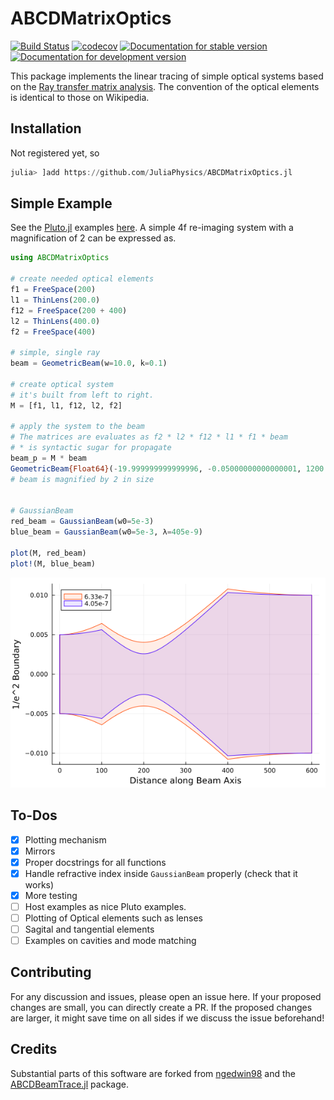 # ABCDMatrixOptics

[![Build Status](https://github.com/JuliaPhysics/ABCDMatrixOptics.jl/actions/workflows/CI.yml/badge.svg?branch=main)](https://github.com/JuliaPhysics/ABCDMatrixOptics.jl/actions/workflows/CI.yml?query=branch%3Amain) [![codecov](https://codecov.io/gh/JuliaPhysics/ABCDMatrixOptics.jl/graph/badge.svg?token=BHHxKcucdi)](https://codecov.io/gh/JuliaPhysics/ABCDMatrixOptics.jl)  [![Documentation for stable version](https://img.shields.io/badge/docs-stable-blue.svg)](https://JuliaPhysics.github.io/ABCDMatrixOptics.jl/stable) [![Documentation for development version](https://img.shields.io/badge/docs-main-blue.svg)](https://JuliaPhysics.github.io/ABCDMatrixOptics.jl/dev)

This package implements the linear tracing of simple optical systems based on the [Ray transfer matrix analysis](https://en.wikipedia.org/wiki/Ray_transfer_matrix_analysis).
The convention of the optical elements is identical to those on Wikipedia.

## Installation
Not registered yet, so
```julia
julia> ]add https://github.com/JuliaPhysics/ABCDMatrixOptics.jl
```

## Simple Example
See the [Pluto.jl](https://github.com/fonsp/Pluto.jl) examples [here](examples/).
A simple 4f re-imaging system with a magnification of 2 can be expressed as.
```julia
using ABCDMatrixOptics

# create needed optical elements
f1 = FreeSpace(200)
l1 = ThinLens(200.0)
f12 = FreeSpace(200 + 400)
l2 = ThinLens(400.0)
f2 = FreeSpace(400)

# simple, single ray
beam = GeometricBeam(w=10.0, k=0.1)

# create optical system
# it's built from left to right.
M = [f1, l1, f12, l2, f2]

# apply the system to the beam
# The matrices are evaluates as f2 * l2 * f12 * l1 * f1 * beam
# * is syntactic sugar for propagate
beam_p = M * beam
GeometricBeam{Float64}(-19.999999999999996, -0.05000000000000001, 1200.0)
# beam is magnified by 2 in size


# GaussianBeam
red_beam = GaussianBeam(w0=5e-3)
blue_beam = GaussianBeam(w0=5e-3, λ=405e-9)

plot(M, red_beam)
plot!(M, blue_beam)
```
![Simple plot](docs/assets/plot.png)

## To-Dos
* [x] Plotting mechanism
* [x] Mirrors
* [x] Proper docstrings for all functions
* [x] Handle refractive index inside `GaussianBeam` properly (check that it works)
* [x] More testing
* [ ] Host examples as nice Pluto examples.
* [ ] Plotting of Optical elements such as lenses
* [ ] Sagital and tangential elements
* [ ] Examples on cavities and mode matching

## Contributing
For any discussion and issues, please open an issue here. If your proposed changes are small, you can directly create a PR.
If the proposed changes are larger, it might save time on all sides if we discuss the issue beforehand!

## Credits
Substantial parts of this software are forked from [ngedwin98](https://github.com/ngedwin98/) and the [ABCDBeamTrace.jl](https://github.com/ngedwin98/ABCDBeamTrace.jl) package.
